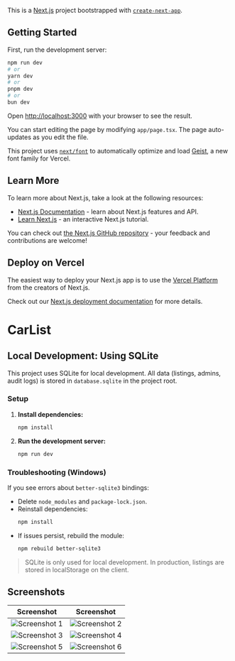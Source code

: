 This is a [Next.js](https://nextjs.org) project bootstrapped with [`create-next-app`](https://nextjs.org/docs/app/api-reference/cli/create-next-app).

## Getting Started

First, run the development server:

```bash
npm run dev
# or
yarn dev
# or
pnpm dev
# or
bun dev
```

Open [http://localhost:3000](http://localhost:3000) with your browser to see the result.

You can start editing the page by modifying `app/page.tsx`. The page auto-updates as you edit the file.

This project uses [`next/font`](https://nextjs.org/docs/app/building-your-application/optimizing/fonts) to automatically optimize and load [Geist](https://vercel.com/font), a new font family for Vercel.

## Learn More

To learn more about Next.js, take a look at the following resources:

- [Next.js Documentation](https://nextjs.org/docs) - learn about Next.js features and API.
- [Learn Next.js](https://nextjs.org/learn) - an interactive Next.js tutorial.

You can check out [the Next.js GitHub repository](https://github.com/vercel/next.js) - your feedback and contributions are welcome!

## Deploy on Vercel

The easiest way to deploy your Next.js app is to use the [Vercel Platform](https://vercel.com/new?utm_medium=default-template&filter=next.js&utm_source=create-next-app&utm_campaign=create-next-app-readme) from the creators of Next.js.

Check out our [Next.js deployment documentation](https://nextjs.org/docs/app/building-your-application/deploying) for more details.

# CarList

## Local Development: Using SQLite

This project uses SQLite for local development. All data (listings, admins, audit logs) is stored in `database.sqlite` in the project root.

### Setup
1. **Install dependencies:**
   ```sh
   npm install
   ```
2. **Run the development server:**
   ```sh
   npm run dev
   ```

### Troubleshooting (Windows)
If you see errors about `better-sqlite3` bindings:
- Delete `node_modules` and `package-lock.json`.
- Reinstall dependencies:
  ```sh
  npm install
  ```
- If issues persist, rebuild the module:
  ```sh
  npm rebuild better-sqlite3
  ```

> SQLite is only used for local development. In production, listings are stored in localStorage on the client.

## Screenshots

| Screenshot | Screenshot |
|------------|------------|
| ![Screenshot 1](https://github.com/user-attachments/assets/5fe2f9bf-7dc9-4e77-8945-27ad2404ba3d) | ![Screenshot 2](https://github.com/user-attachments/assets/c48fa608-a7c4-4c2d-854c-728bf5b76d2f) |
| ![Screenshot 3](https://github.com/user-attachments/assets/d7ff4402-f12e-4674-9067-dde087a79c4d) | ![Screenshot 4](https://github.com/user-attachments/assets/ffcacd52-4e88-468b-83fb-2d719be4aedf) |
| ![Screenshot 5](https://github.com/user-attachments/assets/0a92328a-92b1-412c-b451-f7b0fa412903) | ![Screenshot 6](https://github.com/user-attachments/assets/06ab731f-059b-4ad1-bc1f-2ed9e107c210) |


